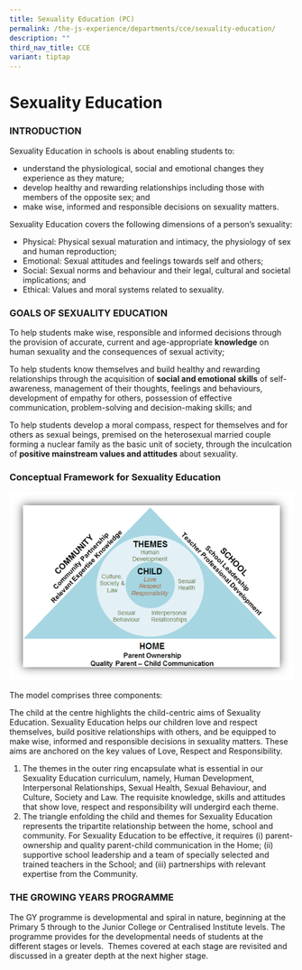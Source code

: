 ```yaml
---
title: Sexuality Education (PC)
permalink: /the-js-experience/departments/cce/sexuality-education/
description: ""
third_nav_title: CCE
variant: tiptap
---
```

# **Sexuality Education**

### INTRODUCTION

Sexuality Education in schools is about enabling students to:

*   understand the physiological, social and emotional changes they experience as they mature;
*   develop healthy and rewarding relationships including those with members of the opposite sex; and
*   make wise, informed and responsible decisions on sexuality matters.

Sexuality Education covers the following dimensions of a person’s sexuality:

*   Physical: Physical sexual maturation and intimacy, the physiology of sex and human reproduction;
*   Emotional: Sexual attitudes and feelings towards self and others;
*   Social: Sexual norms and behaviour and their legal, cultural and societal implications; and
*   Ethical: Values and moral systems related to sexuality.

### GOALS OF SEXUALITY EDUCATION 

To help students make wise, responsible and informed decisions through the provision of accurate, current and age-appropriate **knowledge** on human sexuality and the consequences of sexual activity;

To help students know themselves and build healthy and rewarding relationships through the acquisition of **social and emotional skills** of self-awareness, management of their thoughts, feelings and behaviours, development of empathy for others, possession of effective communication, problem-solving and decision-making skills; and

To help students develop a moral compass, respect for themselves and for others as sexual beings, premised on the heterosexual married couple forming a nuclear family as the basic unit of society, through the inculcation of **positive mainstream values and attitudes** about sexuality.  

### Conceptual Framework for Sexuality Education

![](/images/conceptual%20framework.png)

The model comprises three components:  

The child at the centre highlights the child-centric aims of Sexuality Education. Sexuality Education helps our children love and respect themselves, build positive relationships with others, and be equipped to make wise, informed and responsible decisions in sexuality matters. These aims are anchored on the key values of Love, Respect and Responsibility.

1.  The themes in the outer ring encapsulate what is essential in our Sexuality Education curriculum, namely, Human Development, Interpersonal Relationships, Sexual Health, Sexual Behaviour, and Culture, Society and Law. The requisite knowledge, skills and attitudes that show love, respect and responsibility will undergird each theme.
2.  The triangle enfolding the child and themes for Sexuality Education represents the tripartite relationship between the home, school and community. For Sexuality Education to be effective, it requires (i) parent-ownership and quality parent-child communication in the Home; (ii) supportive school leadership and a team of specially selected and trained teachers in the School; and (iii) partnerships with relevant expertise from the Community.

### THE GROWING YEARS PROGRAMME

The GY programme is developmental and spiral in nature, beginning at the Primary 5 through to the Junior College or Centralised Institute levels. The programme provides for the developmental needs of students at the different stages or levels.  Themes covered at each stage are revisited and discussed in a greater depth at the next higher stage.